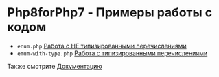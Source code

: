 # Php8forPhp7 - Примеры работы с кодом

* `enum.php` [Работа с НЕ типизированными перечислениями](enum.php)
* `emum-with-type.php` [Работа с типизированными перечислениями](emum-with-type.php)

Также смотрите [Документацию](../documentation-ru/README.md)
